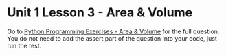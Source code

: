 # Unit 1 Lesson 3 - Area & Volume

Go to [Python Programming Exercises - Area & Volume](https://inventwithpython.com/PythonProgrammingExercisesGentlyExplained.pdf#page=21) for the full question. You do not need to add the assert part of the question into your code, just run the test.